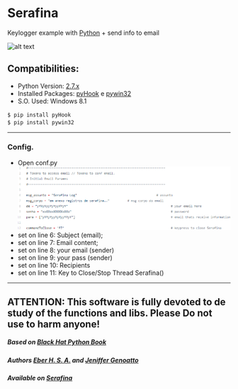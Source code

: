 # Serafina
Keylogger example with [Python] + send info to email

![alt text](https://assets-cdn.github.com/images/icons/emoji/octocat.png)

## Compatibilities:
- Python Version: [2.7.x]
- Installed Packages: [pyHook] e [pywin32]
- S.O. Used: Windows 8.1

```sh
$ pip install pyHook
$ pip install pywin32
```
---

### Config. ###
* Open conf.py
![alt text](https://raw.githubusercontent.com/xxdf/Serafina/master/how_to_conf.png)
* set on line 6: Subject (email);
* set on line 7: Email content;
* set on line 8: your email (sender)
* set on line 9: your pass (sender)
* set on line 10: Recipients
* set on line 11: Key to Close/Stop Thread Serafina()

---

## ATTENTION: This software is fully devoted to de study of the functions and libs. Please Do not use to harm anyone! ##

##### Based on [Black Hat Python Book]
##### Authors [Eber H. S. A.] and [Jeniffer Genoatto]
##### Available on [Serafina]
  [Python]: <http://python.org>
  [2.7.x]: <https://www.python.org/downloads/release/python-2713/>
  [pyHook]: <https://pypi.python.org/pypi/pyHook>
  [pywin32]: <https://pypi.python.org/pypi/pywin32>
  [Black Hat Python Book]: <https://novatec.com.br/livros/black-hat-python/>
  [Eber H. S. A.]: <https://github.com/xxdf>
  [Serafina]: <https://xxdf.github.io/Serafina/>
  [Jeniffer Genoatto]: <https://github.com/JenifferGenoatto>
